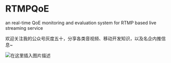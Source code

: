 # RTMPQoE
an real-time QoE monitoring and evaluation system for RTMP based live streaming service


欢迎关注我的公众号灰度五十，分享各类音视频、移动开发知识，以及名企内推信息~

![在这里插入图片描述](https://img-blog.csdnimg.cn/20181222184847599.jpg)

